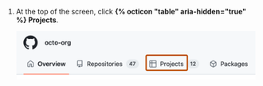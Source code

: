 1. At the top of the screen, click **{% octicon "table" aria-hidden="true" %} Projects**.

   ![Screenshot of the navigation bar for an account. A tab, labeled with a table icon and "Projects", is outlined in dark orange.](/assets/images/help/issues/projects-profile-tab.png)
